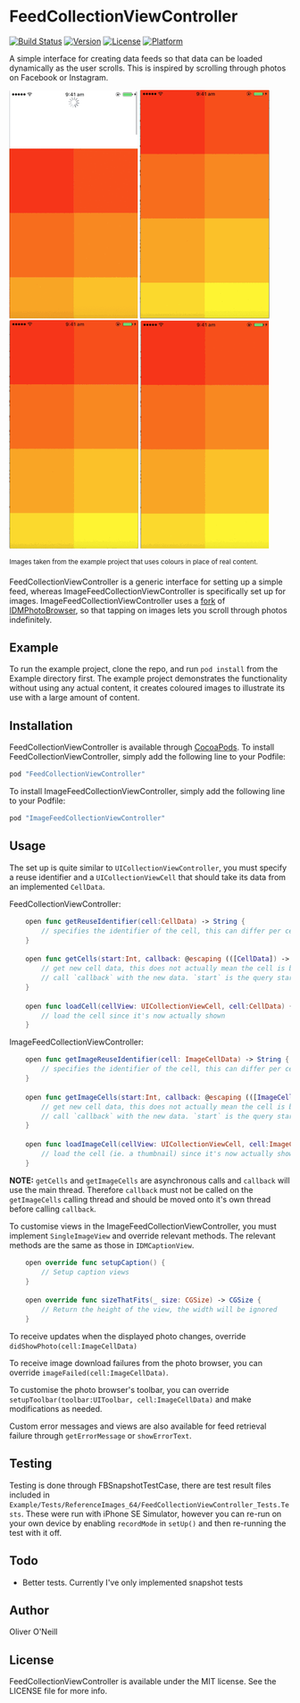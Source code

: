 # FeedCollectionViewController

[![Build Status](https://travis-ci.org/oliveroneill/FeedCollectionViewController.svg?branch=master)](https://travis-ci.org/oliveroneill/FeedCollectionViewController)
[![Version](https://img.shields.io/cocoapods/v/FeedCollectionViewController.svg?style=flat)](http://cocoapods.org/pods/FeedCollectionViewController)
[![License](https://img.shields.io/cocoapods/l/FeedCollectionViewController.svg?style=flat)](http://cocoapods.org/pods/FeedCollectionViewController)
[![Platform](https://img.shields.io/cocoapods/p/FeedCollectionViewController.svg?style=flat)](http://cocoapods.org/pods/FeedCollectionViewController)

A simple interface for creating data feeds so that data can be loaded
dynamically as the user scrolls. This is inspired by scrolling through photos
on Facebook or Instagram.

![Refresh Content by swiping down](Images/refresh.gif)    ![Images load as you scroll](Images/loads_as_scroll.gif)     ![Load bulk content when the user reaches the bottom of the feed](Images/infinite_scroll.gif)    ![Scroll through photos one at a time by tapping them](Images/view_photos.gif)

<sup>Images taken from the example project that uses colours in place of real content.</sup>

FeedCollectionViewController is a generic interface for setting up a simple
feed, whereas ImageFeedCollectionViewController is specifically set up for
images. ImageFeedCollectionViewController uses a [fork](https://github.com/oliveroneill/OOPhotoBrowser)
of [IDMPhotoBrowser](https://github.com/ideaismobile/IDMPhotoBrowser),
so that tapping on images lets you scroll through photos indefinitely.

## Example

To run the example project, clone the repo, and run `pod install` from the Example directory first.
The example project demonstrates the functionality without using any actual content, it creates
coloured images to illustrate its use with a large amount of content.

## Installation

FeedCollectionViewController is available through [CocoaPods](http://cocoapods.org). To install
FeedCollectionViewController, simply add the following line to your Podfile:

```ruby
pod "FeedCollectionViewController"
```

To install ImageFeedCollectionViewController, simply add the following line to
your Podfile:

```ruby
pod "ImageFeedCollectionViewController"
```

## Usage

The set up is quite similar to `UICollectionViewController`, you must specify a
reuse identifier and a `UICollectionViewCell` that should take its data from an
implemented `CellData`.

FeedCollectionViewController:

``` swift
    open func getReuseIdentifier(cell:CellData) -> String {
        // specifies the identifier of the cell, this can differ per cell
    }

    open func getCells(start:Int, callback: @escaping (([CellData]) -> Void)) {
        // get new cell data, this does not actually mean the cell is being shown
        // call `callback` with the new data. `start` is the query starting position
    }

    open func loadCell(cellView: UICollectionViewCell, cell:CellData) {
        // load the cell since it's now actually shown
    }
```

ImageFeedCollectionViewController:

``` swift
    open func getImageReuseIdentifier(cell: ImageCellData) -> String {
        // specifies the identifier of the cell, this can differ per cell
    }

    open func getImageCells(start:Int, callback: @escaping (([ImageCellData]) -> Void)) {
        // get new cell data, this does not actually mean the cell is being shown
        // call `callback` with the new data. `start` is the query starting position
    }

    open func loadImageCell(cellView: UICollectionViewCell, cell:ImageCellData) {
        // load the cell (ie. a thumbnail) since it's now actually shown
    }
```

**NOTE:** `getCells` and `getImageCells` are asynchronous calls and `callback`
will use the main thread. Therefore `callback` must not be called on the
`getImageCells` calling thread and should be moved onto it's own thread before
calling `callback`.

To customise views in the ImageFeedCollectionViewController, you must
implement `SingleImageView` and override relevant methods. The relevant
methods are the same as those in `IDMCaptionView`.
``` swift
    open override func setupCaption() {
        // Setup caption views
    }

    open override func sizeThatFits(_ size: CGSize) -> CGSize {
        // Return the height of the view, the width will be ignored
    }
```
To receive updates when the displayed photo changes, override `didShowPhoto(cell:ImageCellData)`

To receive image download failures from the photo browser, you can override
`imageFailed(cell:ImageCellData)`.

To customise the photo browser's toolbar, you can override
`setupToolbar(toolbar:UIToolbar, cell:ImageCellData)` and make modifications
as needed.

Custom error messages and views are also available for feed retrieval failure
through `getErrorMessage` or `showErrorText`.

## Testing
Testing is done through FBSnapshotTestCase, there are test result files included
in `Example/Tests/ReferenceImages_64/FeedCollectionViewController_Tests.Tests`.
These were run with iPhone SE Simulator, however you can re-run on your own
device by enabling `recordMode` in `setUp()` and then re-running the test with
it off.

## Todo
- Better tests. Currently I've only implemented snapshot tests

## Author

Oliver O'Neill

## License

FeedCollectionViewController is available under the MIT license. See the LICENSE file for more info.
